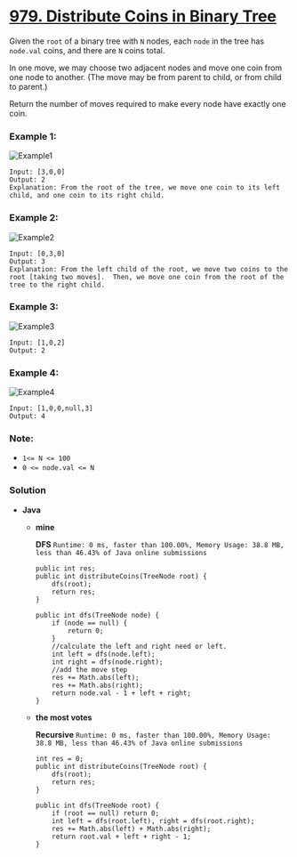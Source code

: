 # [979. Distribute Coins in Binary Tree](https://leetcode.com/problems/distribute-coins-in-binary-tree/)

Given the `root` of a binary tree with `N` nodes, each `node` in the tree has `node.val` coins, and there are `N` coins total.

In one move, we may choose two adjacent nodes and move one coin from one node to another.  (The move may be from parent to child, or from child to parent.)

Return the number of moves required to make every node have exactly one coin.

 

### Example 1:
![Example1](https://assets.leetcode.com/uploads/2019/01/18/tree1.png)
```
Input: [3,0,0]
Output: 2
Explanation: From the root of the tree, we move one coin to its left child, and one coin to its right child.
```

### Example 2:
![Example2](https://assets.leetcode.com/uploads/2019/01/18/tree2.png)

```
Input: [0,3,0]
Output: 3
Explanation: From the left child of the root, we move two coins to the root [taking two moves].  Then, we move one coin from the root of the tree to the right child.
```

### Example 3:
![Example3](https://assets.leetcode.com/uploads/2019/01/18/tree3.png)

```
Input: [1,0,2]
Output: 2
```

### Example 4:
![Example4](https://assets.leetcode.com/uploads/2019/01/18/tree4.png)
```
Input: [1,0,0,null,3]
Output: 4
```

### Note:
* `1<= N <= 100`
* `0 <= node.val <= N`


### Solution
* **Java**  
  * **mine**
    
    **DFS** `Runtime: 0 ms, faster than 100.00%, Memory Usage: 38.8 MB, less than 46.43% of Java online submissions`
    ```
    public int res;
    public int distributeCoins(TreeNode root) {
        dfs(root);
        return res;
    }
    
    public int dfs(TreeNode node) {
        if (node == null) {
            return 0;
        }
        //calculate the left and right need or left. 
        int left = dfs(node.left);
        int right = dfs(node.right);
        //add the move step
        res += Math.abs(left);
        res += Math.abs(right);
        return node.val - 1 + left + right;
    }
    ```
  * **the most votes**
    
    **Recursive** `Runtime: 0 ms, faster than 100.00%, Memory Usage: 38.8 MB, less than 46.43% of Java online submissions`
    ```
    int res = 0;
    public int distributeCoins(TreeNode root) {
        dfs(root);
        return res;
    }

    public int dfs(TreeNode root) {
        if (root == null) return 0;
        int left = dfs(root.left), right = dfs(root.right);
        res += Math.abs(left) + Math.abs(right);
        return root.val + left + right - 1;
    }
    ```
